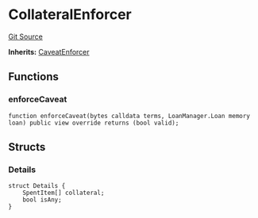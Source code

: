 # CollateralEnforcer
[Git Source](https://github.com/AstariaXYZ/starport/blob/579f2b696f3db97ba152a0f0d28350598ebf1089/src/enforcers/CollateralEnfocer.sol)

**Inherits:**
[CaveatEnforcer](/src/enforcers/CaveatEnforcer.sol/abstract.CaveatEnforcer.md)


## Functions
### enforceCaveat


```solidity
function enforceCaveat(bytes calldata terms, LoanManager.Loan memory loan) public view override returns (bool valid);
```

## Structs
### Details

```solidity
struct Details {
    SpentItem[] collateral;
    bool isAny;
}
```

